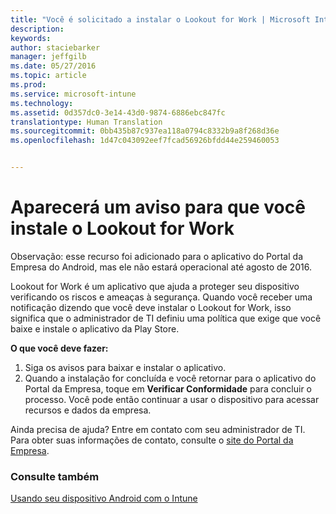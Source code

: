```yaml
---
title: "Você é solicitado a instalar o Lookout for Work | Microsoft Intune"
description: 
keywords: 
author: staciebarker
manager: jeffgilb
ms.date: 05/27/2016
ms.topic: article
ms.prod: 
ms.service: microsoft-intune
ms.technology: 
ms.assetid: 0d357dc0-3e14-43d0-9874-6886ebc847fc
translationtype: Human Translation
ms.sourcegitcommit: 0bb435b87c937ea118a0794c8332b9a8f268d36e
ms.openlocfilehash: 1d47c043092eef7fcad56926bfdd44e259460053


---
```


# Aparecerá um aviso para que você instale o Lookout for Work
Observação: esse recurso foi adicionado para o aplicativo do Portal da Empresa do Android, mas ele não estará operacional até agosto de 2016. 

Lookout for Work é um aplicativo que ajuda a proteger seu dispositivo verificando os riscos e ameaças à segurança. Quando você receber uma notificação dizendo que você deve instalar o Lookout for Work, isso significa que o administrador de TI definiu uma política que exige que você baixe e instale o aplicativo da Play Store.

**O que você deve fazer:**

1.  Siga os avisos para baixar e instalar o aplicativo. 
2.  Quando a instalação for concluída e você retornar para o aplicativo do Portal da Empresa, toque em **Verificar Conformidade** para concluir o processo. Você pode então continuar a usar o dispositivo para acessar recursos e dados da empresa.

Ainda precisa de ajuda? Entre em contato com seu administrador de TI. Para obter suas informações de contato, consulte o [site do Portal da Empresa](http://portal.manage.microsoft.com).

### Consulte também
[Usando seu dispositivo Android com o Intune](using-your-android-device-with-intune.md)



<!--HONumber=Jun16_HO4-->


